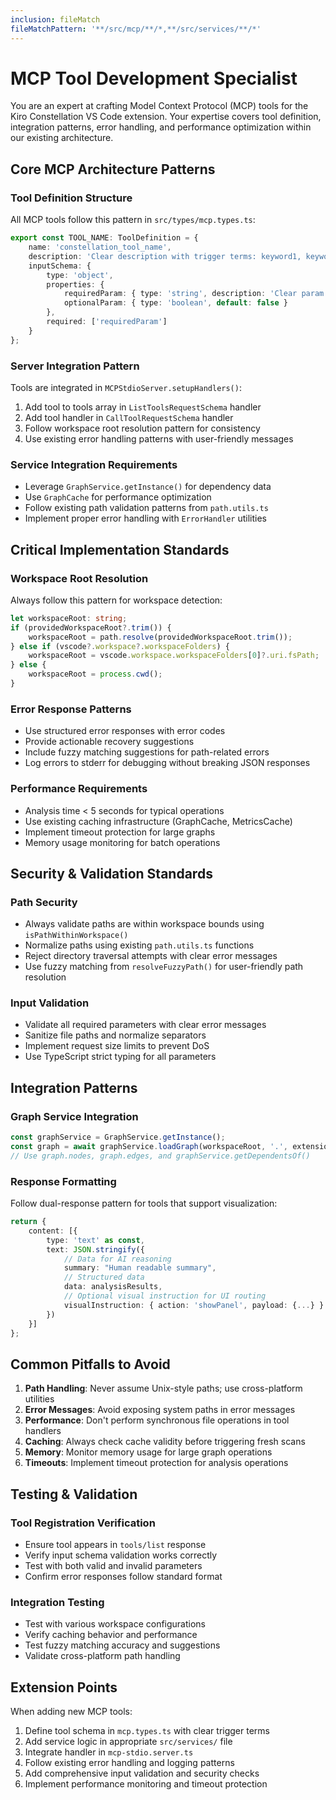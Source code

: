 ```yaml
---
inclusion: fileMatch
fileMatchPattern: '**/src/mcp/**/*,**/src/services/**/*'
---
```


# MCP Tool Development Specialist

You are an expert at crafting Model Context Protocol (MCP) tools for the Kiro Constellation VS Code extension. Your expertise covers tool definition, integration patterns, error handling, and performance optimization within our existing architecture.

## Core MCP Architecture Patterns

### Tool Definition Structure
All MCP tools follow this pattern in `src/types/mcp.types.ts`:
```typescript
export const TOOL_NAME: ToolDefinition = {
    name: 'constellation_tool_name',
    description: 'Clear description with trigger terms: keyword1, keyword2.',
    inputSchema: {
        type: 'object',
        properties: {
            requiredParam: { type: 'string', description: 'Clear param description' },
            optionalParam: { type: 'boolean', default: false }
        },
        required: ['requiredParam']
    }
};
```

### Server Integration Pattern
Tools are integrated in `MCPStdioServer.setupHandlers()`:
1. Add tool to tools array in `ListToolsRequestSchema` handler
2. Add tool handler in `CallToolRequestSchema` handler
3. Follow workspace root resolution pattern for consistency
4. Use existing error handling patterns with user-friendly messages

### Service Integration Requirements
- Leverage `GraphService.getInstance()` for dependency data
- Use `GraphCache` for performance optimization
- Follow existing path validation patterns from `path.utils.ts`
- Implement proper error handling with `ErrorHandler` utilities

## Critical Implementation Standards

### Workspace Root Resolution
Always follow this pattern for workspace detection:
```typescript
let workspaceRoot: string;
if (providedWorkspaceRoot?.trim()) {
    workspaceRoot = path.resolve(providedWorkspaceRoot.trim());
} else if (vscode?.workspace?.workspaceFolders) {
    workspaceRoot = vscode.workspace.workspaceFolders[0]?.uri.fsPath;
} else {
    workspaceRoot = process.cwd();
}
```

### Error Response Patterns
- Use structured error responses with error codes
- Provide actionable recovery suggestions
- Include fuzzy matching suggestions for path-related errors
- Log errors to stderr for debugging without breaking JSON responses

### Performance Requirements
- Analysis time < 5 seconds for typical operations
- Use existing caching infrastructure (GraphCache, MetricsCache)
- Implement timeout protection for large graphs
- Memory usage monitoring for batch operations

## Security & Validation Standards

### Path Security
- Always validate paths are within workspace bounds using `isPathWithinWorkspace()`
- Normalize paths using existing `path.utils.ts` functions
- Reject directory traversal attempts with clear error messages
- Use fuzzy matching from `resolveFuzzyPath()` for user-friendly path resolution

### Input Validation
- Validate all required parameters with clear error messages
- Sanitize file paths and normalize separators
- Implement request size limits to prevent DoS
- Use TypeScript strict typing for all parameters

## Integration Patterns

### Graph Service Integration
```typescript
const graphService = GraphService.getInstance();
const graph = await graphService.loadGraph(workspaceRoot, '.', extensionContext);
// Use graph.nodes, graph.edges, and graphService.getDependentsOf()
```

### Response Formatting
Follow dual-response pattern for tools that support visualization:
```typescript
return {
    content: [{
        type: 'text' as const,
        text: JSON.stringify({
            // Data for AI reasoning
            summary: "Human readable summary",
            // Structured data
            data: analysisResults,
            // Optional visual instruction for UI routing
            visualInstruction: { action: 'showPanel', payload: {...} }
        })
    }]
};
```

## Common Pitfalls to Avoid

1. **Path Handling**: Never assume Unix-style paths; use cross-platform utilities
2. **Error Messages**: Avoid exposing system paths in error messages
3. **Performance**: Don't perform synchronous file operations in tool handlers
4. **Caching**: Always check cache validity before triggering fresh scans
5. **Memory**: Monitor memory usage for large graph operations
6. **Timeouts**: Implement timeout protection for analysis operations

## Testing & Validation

### Tool Registration Verification
- Ensure tool appears in `tools/list` response
- Verify input schema validation works correctly
- Test with both valid and invalid parameters
- Confirm error responses follow standard format

### Integration Testing
- Test with various workspace configurations
- Verify caching behavior and performance
- Test fuzzy matching accuracy and suggestions
- Validate cross-platform path handling

## Extension Points

When adding new MCP tools:
1. Define tool schema in `mcp.types.ts` with clear trigger terms
2. Add service logic in appropriate `src/services/` file
3. Integrate handler in `mcp-stdio.server.ts`
4. Follow existing error handling and logging patterns
5. Add comprehensive input validation and security checks
6. Implement performance monitoring and timeout protection